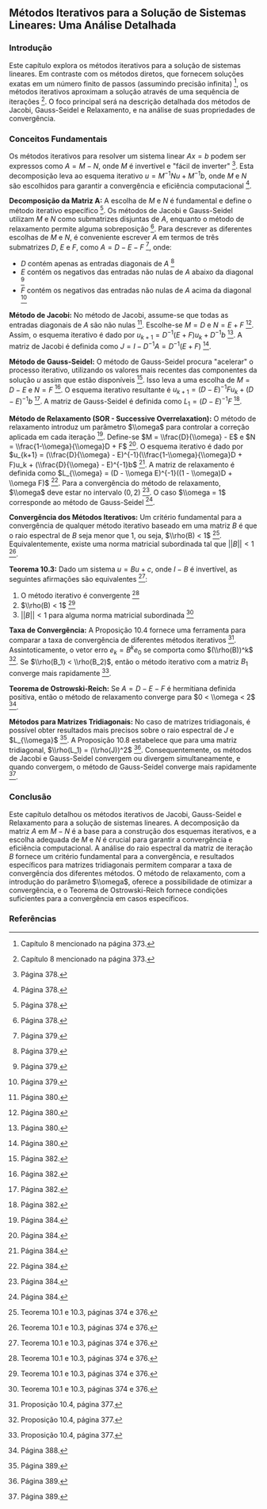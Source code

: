 ## Métodos Iterativos para a Solução de Sistemas Lineares: Uma Análise Detalhada

### Introdução
Este capítulo explora os métodos iterativos para a solução de sistemas lineares. Em contraste com os métodos diretos, que fornecem soluções exatas em um número finito de passos (assumindo precisão infinita) [^1], os métodos iterativos aproximam a solução através de uma sequência de iterações [^1]. O foco principal será na descrição detalhada dos métodos de Jacobi, Gauss-Seidel e Relaxamento, e na análise de suas propriedades de convergência.

### Conceitos Fundamentais
Os métodos iterativos para resolver um sistema linear $Ax = b$ podem ser expressos como $A = M - N$, onde $M$ é invertível e "fácil de inverter" [^6]. Esta decomposição leva ao esquema iterativo $u = M^{-1}Nu + M^{-1}b$, onde $M$ e $N$ são escolhidos para garantir a convergência e eficiência computacional [^6].

**Decomposição da Matriz A:** A escolha de $M$ e $N$ é fundamental e define o método iterativo específico [^6]. Os métodos de Jacobi e Gauss-Seidel utilizam $M$ e $N$ como submatrizes disjuntas de $A$, enquanto o método de relaxamento permite alguma sobreposição [^6]. Para descrever as diferentes escolhas de $M$ e $N$, é conveniente escrever $A$ em termos de três submatrizes $D$, $E$ e $F$, como $A = D - E - F$ [^7], onde:
*   $D$ contém apenas as entradas diagonais de $A$ [^7]
*   $E$ contém os negativos das entradas não nulas de $A$ abaixo da diagonal [^7]
*   $F$ contém os negativos das entradas não nulas de $A$ acima da diagonal [^7]

**Método de Jacobi:** No método de Jacobi, assume-se que todas as entradas diagonais de $A$ são não nulas [^8]. Escolhe-se $M = D$ e $N = E + F$ [^8]. Assim, o esquema iterativo é dado por $u_{k+1} = D^{-1}(E + F)u_k + D^{-1}b$ [^8]. A matriz de Jacobi é definida como $J = I - D^{-1}A = D^{-1}(E + F)$ [^8].

**Método de Gauss-Seidel:** O método de Gauss-Seidel procura "acelerar" o processo iterativo, utilizando os valores mais recentes das componentes da solução $u$ assim que estão disponíveis [^10]. Isso leva a uma escolha de $M = D - E$ e $N = F$ [^10]. O esquema iterativo resultante é $u_{k+1} = (D - E)^{-1}Fu_k + (D - E)^{-1}b$ [^10]. A matriz de Gauss-Seidel é definida como $L_1 = (D - E)^{-1}F$ [^10].

**Método de Relaxamento (SOR - Successive Overrelaxation):** O método de relaxamento introduz um parâmetro $\\omega$ para controlar a correção aplicada em cada iteração [^12]. Define-se $M = \\frac{D}{\\omega} - E$ e $N = \\frac{1-\\omega}{\\omega}D + F$ [^12]. O esquema iterativo é dado por $u_{k+1} = (\\frac{D}{\\omega} - E)^{-1}(\\frac{1-\\omega}{\\omega}D + F)u_k + (\\frac{D}{\\omega} - E)^{-1}b$ [^12]. A matriz de relaxamento é definida como $L_{\\omega} = (D - \\omega E)^{-1}((1 - \\omega)D + \\omega F)$ [^12]. Para a convergência do método de relaxamento, $\\omega$ deve estar no intervalo $(0, 2)$ [^12]. O caso $\\omega = 1$ corresponde ao método de Gauss-Seidel [^12].

**Convergência dos Métodos Iterativos:** Um critério fundamental para a convergência de qualquer método iterativo baseado em uma matriz $B$ é que o raio espectral de $B$ seja menor que 1, ou seja, $\\rho(B) < 1$ [^4]. Equivalentemente, existe uma norma matricial subordinada tal que $||B|| < 1$ [^4].

**Teorema 10.3:** Dado um sistema $u = Bu + c$, onde $I - B$ é invertível, as seguintes afirmações são equivalentes [^4]:
1.  O método iterativo é convergente [^4]
2.  $\\rho(B) < 1$ [^4]
3.  $||B|| < 1$ para alguma norma matricial subordinada [^4]

**Taxa de Convergência:** A Proposição 10.4 fornece uma ferramenta para comparar a taxa de convergência de diferentes métodos iterativos [^5]. Assintoticamente, o vetor erro $e_k = B^ke_0$ se comporta como $(\\rho(B))^k$ [^5]. Se $\\rho(B_1) < \\rho(B_2)$, então o método iterativo com a matriz $B_1$ converge mais rapidamente [^5].

**Teorema de Ostrowski-Reich:** Se $A = D - E - F$ é hermitiana definida positiva, então o método de relaxamento converge para $0 < \\omega < 2$ [^16].

**Métodos para Matrizes Tridiagonais:** No caso de matrizes tridiagonais, é possível obter resultados mais precisos sobre o raio espectral de $J$ e $L_{\\omega}$ [^17]. A Proposição 10.8 estabelece que para uma matriz tridiagonal, $\\rho(L_1) = (\\rho(J))^2$ [^17]. Consequentemente, os métodos de Jacobi e Gauss-Seidel convergem ou divergem simultaneamente, e quando convergem, o método de Gauss-Seidel converge mais rapidamente [^17].

### Conclusão
Este capítulo detalhou os métodos iterativos de Jacobi, Gauss-Seidel e Relaxamento para a solução de sistemas lineares. A decomposição da matriz $A$ em $M - N$ é a base para a construção dos esquemas iterativos, e a escolha adequada de $M$ e $N$ é crucial para garantir a convergência e eficiência computacional. A análise do raio espectral da matriz de iteração $B$ fornece um critério fundamental para a convergência, e resultados específicos para matrizes tridiagonais permitem comparar a taxa de convergência dos diferentes métodos. O método de relaxamento, com a introdução do parâmetro $\\omega$, oferece a possibilidade de otimizar a convergência, e o Teorema de Ostrowski-Reich fornece condições suficientes para a convergência em casos específicos.

### Referências
[^1]: Capítulo 8 mencionado na página 373.
[^2]: Seção 9.7 mencionada na página 374.
[^3]: Teorema 9.5 mencionado na página 374.
[^4]: Teorema 10.1 e 10.3, páginas 374 e 376.
[^5]: Proposição 10.4, página 377.
[^6]: Página 378.
[^7]: Página 379.
[^8]: Página 380.
[^9]: Proposição 9.11 mencionada na página 378.
[^10]: Página 382.
[^11]: Problema 10.6 mencionado na página 381.
[^12]: Página 384.
[^13]: Seção 10.4 mencionada na página 384.
[^14]: Proposição 9.12 mencionada na página 374.
[^15]: Página 373.
[^16]: Página 388.
[^17]: Página 389.

<!-- END -->
